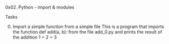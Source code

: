 0x02. Python - import & modules

Tasks

0. Import a simple function from a simple file
This is a program that imports the function def add(a, b): from the file add_0.py and prints the result of the addition 1 + 2 = 3
